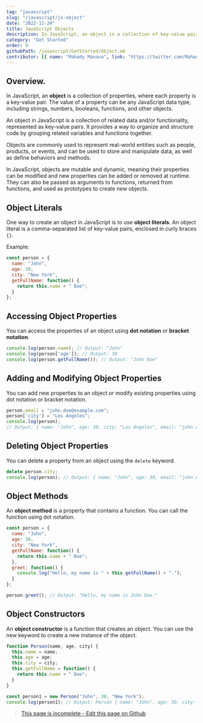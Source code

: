 ```yaml
---
tag: "javascript"
slug: "/javascript/js-object"
date: "2022-11-24"
title: JavaScript Objects
description: In JavaScript, an object is a collection of key-value pairs, where each key is a string (or symbol) and each value can be any type of data.."
category: "Get Started"
order: 9
githubPath: /javascript/GetStarted/Object.md
contributor: [{ name: "Mahady Manana", link: "https://twitter.com/MahadyManana" }]
---
```



## Overview.

In JavaScript, an **object** is a collection of properties, where each property is a key-value pair. The value of a property can be any JavaScript data type, including strings, numbers, booleans, functions, and other objects.

An object in JavaScript is a collection of related data and/or functionality, represented as key-value pairs. It provides a way to organize and structure code by grouping related variables and functions together.

Objects are commonly used to represent real-world entities such as people, products, or events, and can be used to store and manipulate data, as well as define behaviors and methods.

In JavaScript, objects are mutable and dynamic, meaning their properties can be modified and new properties can be added or removed at runtime. They can also be passed as arguments to functions, returned from functions, and used as prototypes to create new objects.

## Object Literals

One way to create an object in JavaScript is to use **object literals**. An object literal is a comma-separated list of key-value pairs, enclosed in curly braces `{}`.

Example:

```javascript
const person = { 
  name: "John", 
  age: 30, 
  city: "New York",
  getFullName: function() {
    return this.name + " Doe";
  }
};
```

## Accessing Object Properties

You can access the properties of an object using **dot notation** or **bracket notation**.

```javascript
console.log(person.name); // Output: "John"
console.log(person['age']); // Output: 30
console.log(person.getFullName()); // Output: "John Doe"
```

## Adding and Modifying Object Properties

You can add new properties to an object or modify existing properties using dot notation or bracket notation.


```javascript
person.email = "john.doe@example.com";
person['city'] = "Los Angeles";
console.log(person); 
// Output: { name: "John", age: 30, city: "Los Angeles", email: "john.doe@example.com", getFullName: [Function] }
```

## Deleting Object Properties

You can delete a property from an object using the `delete` keyword.


```javascript
delete person.city;
console.log(person); // Output: { name: "John", age: 30, email: "john.doe@example.com", getFullName: [Function] }
```

## Object Methods

An **object method** is a property that contains a function. You can call the function using dot notation.

```javascript
const person = {
  name: "John",
  age: 30,
  city: "New York",
  getFullName: function() {
    return this.name + " Doe";
  },
  greet: function() {
    console.log("Hello, my name is " + this.getFullName() + ".");
  }
};

person.greet(); // Output: "Hello, my name is John Doe."
```

## Object Constructors

An **object constructor** is a function that creates an object. You can use the new keyword to create a new instance of the object.


```javascript
function Person(name, age, city) {
  this.name = name;
  this.age = age;
  this.city = city;
  this.getFullName = function() {
    return this.name + " Doe";
  }
}

const person1 = new Person("John", 30, "New York");
console.log(person1); // Output: Person { name: "John", age: 30, city: "New York", getFullName: [Function] }
```

> <a href="https://github.com/mahady-manana/betatuto-docs/tree/main/docs/javascript/GetStarted/Object.md" target="_blank">This page is incomplete - Edit this page on Github</a>

